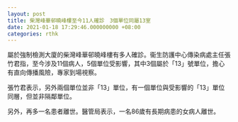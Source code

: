 ```yaml
---
layout: post
title: 柴灣峰華邨曉峰樓至今11人確診　3個單位同屬13室
date: 2021-01-18 17:29:46.000000000 +08:00
categories: rthk
---
```


屬於強制檢測大廈的柴灣峰華邨曉峰樓有多人確診。衞生防護中心傳染病處主任張竹君指，至今涉及11個病人，5個單位受影響，其中3個屬於「13」號單位，擔心有直向傳播風險，專家到場視察。

張竹君表示，另外兩個單位並非「13」單位，有一個單位與受影響的「13」單位同層，但並非隔鄰單位。

另外，再多一名患者離世。醫管局表示，一名86歲有長期病患的女病人離世。
